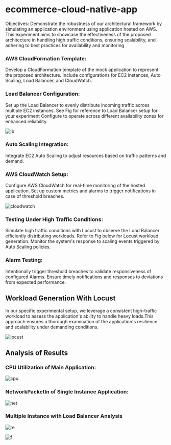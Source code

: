 # ecommerce-cloud-native-app
Objectives:
Demonstrate the robustness of our architectural framework by simulating an application environment using application hosted on AWS. This experiment aims to showcase the effectiveness of the proposed architecture in handling high traffic conditions, ensuring scalability, and adhering to best practices for availability and monitoring

### AWS CloudFormation Template:
Develop a CloudFormation template of the mock application to represent the proposed architecture. 
Include configurations for EC2 instances, Auto Scaling, Load Balancer, and CloudWatch.

### Load Balancer Configuration: 
Set up the Load Balancer to evenly distribute incoming traffic across multiple EC2 instances. See Fig for reference to Load Balancer setup for your experiment
Configure to operate across different availability zones for enhanced reliability.

![lb](https://github.com/Pradeep23-01/ecommerce-cloud-native-app/assets/66003584/a9816b9e-9d8a-44cc-8c18-17258529fbf5)

### Auto Scaling Integration: 
Integrate EC2 Auto Scaling to adjust resources based on traffic patterns and demand.

### AWS CloudWatch Setup: 
Configure AWS CloudWatch for real-time monitoring of the hosted application. 
Set up custom metrics and alarms to trigger notifications in case of threshold breaches.

![cloudwatch](https://github.com/Pradeep23-01/ecommerce-cloud-native-app/assets/66003584/fd5af244-7a26-4ed6-9b53-61daab98fa60)


### Testing Under High Traffic Conditions: 
Simulate high traffic conditions with Locust to observe the Load Balancer efficiently distributing workloads. Refer to Fig below for Locust workload generation.
Monitor the system's response to scaling events triggered by Auto Scaling policies.

### Alarm Testing: 
Intentionally trigger threshold breaches to validate responsiveness of configured Alarms. 
Ensure timely notifications and responses to deviations from expected performance.

## Workload Generation With Locust

In our specific experimental setup, we leverage a consistent high-traffic workload to assess the application's ability to handle heavy loads.This approach ensures a thorough examination of the application's resilience and scalability under demanding conditions.

![locust](https://github.com/Pradeep23-01/ecommerce-cloud-native-app/assets/66003584/ac0e6715-7487-4737-8439-b497a346c973)


## Analysis of Results

### CPU Utilization of Main Application:
![cpu](https://github.com/Pradeep23-01/ecommerce-cloud-native-app/assets/66003584/84edfc63-80cb-4446-a7ee-aee191e1161e)


### NetworkPacketIn of Single Instance Application:

![net](https://github.com/Pradeep23-01/ecommerce-cloud-native-app/assets/66003584/125f680a-10ec-4c99-a738-e6ae9c1682fa)


###  Multiple Instance with Load Balancer Analysis
![re](https://github.com/Pradeep23-01/ecommerce-cloud-native-app/assets/66003584/c0435d40-c102-4db1-8c9c-7a0b6c47cf18)



![f](https://github.com/Pradeep23-01/ecommerce-cloud-native-app/assets/66003584/10ff8282-39a9-4100-bf3e-111ec5d7418d)



